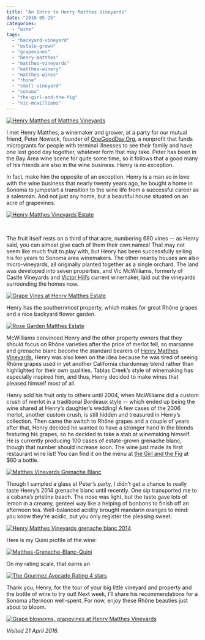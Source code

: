 ```yaml
---
title: "An Intro to Henry Matthes Vineyards"
date: "2016-05-25"
categories: 
  - "wine"
tags: 
  - "backyard-vineyard"
  - "estate-grown"
  - "grapevines"
  - "henry-matthes"
  - "matthes-vineyards"
  - "matthes-winery"
  - "matthes-wines"
  - "rhone"
  - "small-vineyard"
  - "sonoma"
  - "the-girl-and-the-fig"
  - "vic-mcwilliams"
---
```


[![Henry Matthes of Matthes Vineyards](http://s3.amazonaws.com/thegourmez-wpmedia/2016/05/MathesSonoma-21-357x500.jpg)](http://s3.amazonaws.com/thegourmez-wpmedia/2016/05/MathesSonoma-21.jpg)

I met Henry Matthes, a winemaker and grower, at a party for our mutual friend, Peter Nowack, founder of [OneGoodDay.Org,](http://onegoodday.org) a nonprofit that funds microgrants for people with terminal illnesses to see their family and have one last good day together, whatever form that may take. Peter has been in the Bay Area wine scene for quite some time, so it follows that a good many of his friends are also in the wine business. Henry is no exception.

In fact, make him the opposite of an exception. Henry is a man so in love with the wine business that nearly twenty years ago, he bought a home in Sonoma to jumpstart a transition to the wine life from a successful career as a salesman. And not just any home, but a beautiful house situated on an acre of grapevines.

[![Henry Matthes Vineyards Estate](http://s3.amazonaws.com/thegourmez-wpmedia/2016/05/MathesSonoma-011.jpg)](http://s3.amazonaws.com/thegourmez-wpmedia/2016/05/MathesSonoma-011.jpg)

 

The fruit itself rests on a third of that acre, numbering 680 vines -- as Henry said, you can almost give each of them their own names! That may not seem like much fruit to play with, but Henry has been successfully selling his for years to Sonoma area winemakers. The other nearby houses are also micro-vineyards, all originally planted together as a single orchard. The land was developed into seven properties, and Vic McWilliams, formerly of Castle Vineyards and [Victor Hill’s](http://www.victorhillwines.com/) current winemaker, laid out the vineyards surrounding the homes now.

[![Grape Vines at Henry Matthes Estate](http://s3.amazonaws.com/thegourmez-wpmedia/2016/05/MathesSonoma-04-500x334.jpg)](http://s3.amazonaws.com/thegourmez-wpmedia/2016/05/MathesSonoma-04.jpg)

Henry has the southernmost property, which makes for great Rhône grapes and a nice backyard flower garden.

[![Rose Garden Matthes Estate](http://s3.amazonaws.com/thegourmez-wpmedia/2016/05/MathesSonoma-07-334x500.jpg)](http://s3.amazonaws.com/thegourmez-wpmedia/2016/05/MathesSonoma-07.jpg)

McWilliams convinced Henry and the other property owners that they should focus on Rhône varieties after the price of merlot fell, so marsanne and grenache blanc become the standard bearers of [Henry Matthes Vineyards.](http://matthesvineyards.com/) Henry was also keen on the idea because he was tired of seeing Rhône grapes used in yet another California chardonnay blend rather than highlighted for their own qualities. Tablas Creek’s style of winemaking has especially inspired him, and thus, Henry decided to make wines that pleased himself most of all.

Henry sold his fruit only to others until 2004, when McWilliams did a custom crush of merlot in a traditional Bordeaux style -- which ended up being the wine shared at Henry’s daughter’s wedding! A few cases of the 2006 merlot, another custom crush, is still hidden and treasured in Henry’s collection. Then came the switch to Rhône grapes and a couple of years after that, Henry decided he wanted to have a stronger hand in the blends featuring his grapes, so he decided to take a stab at winemaking himself. He is currently producing 100 cases of estate-grown grenache blanc, though that number should increase soon. The wine just made its first restaurant wine list! You can find it on the menu at [the Girl and the Fig](http://www.thegirlandthefig.com/) at $60 a bottle.

[![Matthes Vineyards Grenache Blanc](http://s3.amazonaws.com/thegourmez-wpmedia/2016/05/Matthes-Grenache-Blanc-02-500x400.jpg)](http://s3.amazonaws.com/thegourmez-wpmedia/2016/05/Matthes-Grenache-Blanc-02.jpg)

Though I sampled a glass at Peter’s party, I didn’t get a chance to really taste Henry’s 2014 grenache blanc until recently. One sip transported me to a cabana’s pristine beach. The nose was light, but the taste gave lots of lemon in a creamy, genteel way like a helping of bonbons to finish off an afternoon tea. Well-balanced acidity brought mandarin oranges to mind: you know they're acidic, but you only register the pleasing sweet.

[![Henry Matthes Vineyards grenache blanc 2014](http://s3.amazonaws.com/thegourmez-wpmedia/2016/05/Matthes-Grenache-Blanc-01-500x391.jpg)](http://s3.amazonaws.com/thegourmez-wpmedia/2016/05/Matthes-Grenache-Blanc-01.jpg)

Here is my Quini profile of the wine:

[![Matthes-Grenache-Blanc-Quini](http://s3.amazonaws.com/thegourmez-wpmedia/2016/05/Matthes-Grenache-Blanc-Quini.jpg)](http://s3.amazonaws.com/thegourmez-wpmedia/2016/05/Matthes-Grenache-Blanc-Quini.jpg)

On my rating scale, that earns an

[![The Gourmez Avocado Rating 4 stars](http://s3.amazonaws.com/thegourmez-wpmedia/2009/05/rating_avocado1.gif)](http://s3.amazonaws.com/thegourmez-wpmedia/2009/05/rating_avocado1.gif)

Thank you, Henry, for the tour of your big little vineyard and property and the bottle of wine to try out! Next week, I’ll share his recommendations for a Sonoma afternoon well-spent. For now, enjoy these Rhône beauties just about to bloom.

[![Grape blossoms, grapevines at Henry Matthes Vineyards](http://s3.amazonaws.com/thegourmez-wpmedia/2016/05/MathesSonoma-05-500x334.jpg)](http://s3.amazonaws.com/thegourmez-wpmedia/2016/05/MathesSonoma-05.jpg)

_Visited 21 April 2016._
